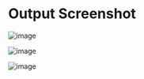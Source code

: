 <h1>Output Screenshot</h1>

![image](https://github.com/user-attachments/assets/752ba082-4d2b-44b6-9b3c-64edc1b4d3b0)

![image](https://github.com/user-attachments/assets/ea74cdec-1753-4744-bcca-8f1261aabb68)

![image](https://github.com/user-attachments/assets/06ef9e5a-85a0-4b40-b900-1f7b10d25caf)
